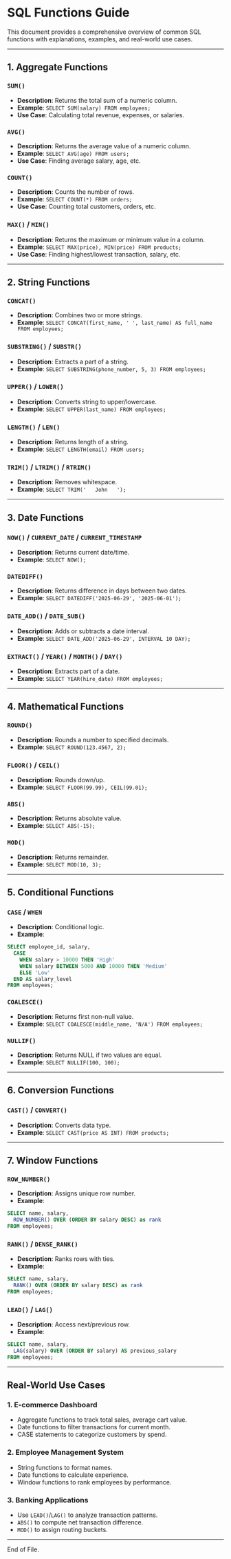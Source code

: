# SQL Functions Guide

This document provides a comprehensive overview of common SQL functions with explanations, examples, and real-world use cases.

---

## 1. **Aggregate Functions**

### `SUM()`
- **Description**: Returns the total sum of a numeric column.
- **Example**: `SELECT SUM(salary) FROM employees;`
- **Use Case**: Calculating total revenue, expenses, or salaries.

### `AVG()`
- **Description**: Returns the average value of a numeric column.
- **Example**: `SELECT AVG(age) FROM users;`
- **Use Case**: Finding average salary, age, etc.

### `COUNT()`
- **Description**: Counts the number of rows.
- **Example**: `SELECT COUNT(*) FROM orders;`
- **Use Case**: Counting total customers, orders, etc.

### `MAX()` / `MIN()`
- **Description**: Returns the maximum or minimum value in a column.
- **Example**: `SELECT MAX(price), MIN(price) FROM products;`
- **Use Case**: Finding highest/lowest transaction, salary, etc.

---

## 2. **String Functions**

### `CONCAT()`
- **Description**: Combines two or more strings.
- **Example**: `SELECT CONCAT(first_name, ' ', last_name) AS full_name FROM employees;`

### `SUBSTRING()` / `SUBSTR()`
- **Description**: Extracts a part of a string.
- **Example**: `SELECT SUBSTRING(phone_number, 5, 3) FROM employees;`

### `UPPER()` / `LOWER()`
- **Description**: Converts string to upper/lowercase.
- **Example**: `SELECT UPPER(last_name) FROM employees;`

### `LENGTH()` / `LEN()`
- **Description**: Returns length of a string.
- **Example**: `SELECT LENGTH(email) FROM users;`

### `TRIM()` / `LTRIM()` / `RTRIM()`
- **Description**: Removes whitespace.
- **Example**: `SELECT TRIM('   John   ');`

---

## 3. **Date Functions**

### `NOW()` / `CURRENT_DATE` / `CURRENT_TIMESTAMP`
- **Description**: Returns current date/time.
- **Example**: `SELECT NOW();`

### `DATEDIFF()`
- **Description**: Returns difference in days between two dates.
- **Example**: `SELECT DATEDIFF('2025-06-29', '2025-06-01');`

### `DATE_ADD()` / `DATE_SUB()`
- **Description**: Adds or subtracts a date interval.
- **Example**: `SELECT DATE_ADD('2025-06-29', INTERVAL 10 DAY);`

### `EXTRACT()` / `YEAR()` / `MONTH()` / `DAY()`
- **Description**: Extracts part of a date.
- **Example**: `SELECT YEAR(hire_date) FROM employees;`

---

## 4. **Mathematical Functions**

### `ROUND()`
- **Description**: Rounds a number to specified decimals.
- **Example**: `SELECT ROUND(123.4567, 2);`

### `FLOOR()` / `CEIL()`
- **Description**: Rounds down/up.
- **Example**: `SELECT FLOOR(99.99), CEIL(99.01);`

### `ABS()`
- **Description**: Returns absolute value.
- **Example**: `SELECT ABS(-15);`

### `MOD()`
- **Description**: Returns remainder.
- **Example**: `SELECT MOD(10, 3);`

---

## 5. **Conditional Functions**

### `CASE` / `WHEN`
- **Description**: Conditional logic.
- **Example**:
```sql
SELECT employee_id, salary,
  CASE 
    WHEN salary > 10000 THEN 'High'
    WHEN salary BETWEEN 5000 AND 10000 THEN 'Medium'
    ELSE 'Low'
  END AS salary_level
FROM employees;
```

### `COALESCE()`
- **Description**: Returns first non-null value.
- **Example**: `SELECT COALESCE(middle_name, 'N/A') FROM employees;`

### `NULLIF()`
- **Description**: Returns NULL if two values are equal.
- **Example**: `SELECT NULLIF(100, 100);`

---

## 6. **Conversion Functions**

### `CAST()` / `CONVERT()`
- **Description**: Converts data type.
- **Example**: `SELECT CAST(price AS INT) FROM products;`

---

## 7. **Window Functions**

### `ROW_NUMBER()`
- **Description**: Assigns unique row number.
- **Example**:
```sql
SELECT name, salary,
  ROW_NUMBER() OVER (ORDER BY salary DESC) as rank
FROM employees;
```

### `RANK()` / `DENSE_RANK()`
- **Description**: Ranks rows with ties.
- **Example**:
```sql
SELECT name, salary,
  RANK() OVER (ORDER BY salary DESC) as rank
FROM employees;
```

### `LEAD()` / `LAG()`
- **Description**: Access next/previous row.
- **Example**:
```sql
SELECT name, salary,
  LAG(salary) OVER (ORDER BY salary) AS previous_salary
FROM employees;
```

---

## Real-World Use Cases

### 1. **E-commerce Dashboard**
- Aggregate functions to track total sales, average cart value.
- Date functions to filter transactions for current month.
- CASE statements to categorize customers by spend.

### 2. **Employee Management System**
- String functions to format names.
- Date functions to calculate experience.
- Window functions to rank employees by performance.

### 3. **Banking Applications**
- Use `LEAD()`/`LAG()` to analyze transaction patterns.
- `ABS()` to compute net transaction difference.
- `MOD()` to assign routing buckets.

---

End of File.
